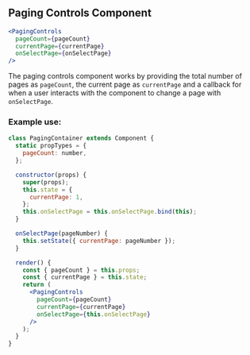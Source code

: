 ## Paging Controls Component

```jsx
<PagingControls 
  pageCount={pageCount} 
  currentPage={currentPage} 
  onSelectPage={onSelectPage} 
/>
```

The paging controls component works by providing the total number of pages as `pageCount`, the current page as `currentPage` and a callback for when a user interacts with the component to change a page with `onSelectPage`.

### Example use:

```jsx
class PagingContainer extends Component {
  static propTypes = {
    pageCount: number,
  };

  constructor(props) {
    super(props);
    this.state = {
      currentPage: 1,
    };
    this.onSelectPage = this.onSelectPage.bind(this);
  }

  onSelectPage(pageNumber) {
    this.setState({ currentPage: pageNumber });
  }

  render() {
    const { pageCount } = this.props;
    const { currentPage } = this.state;
    return (
      <PagingControls
        pageCount={pageCount}
        currentPage={currentPage}
        onSelectPage={this.onSelectPage}
      />
    );
  }
}
```
